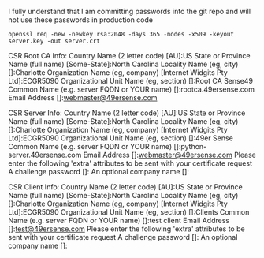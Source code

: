 I fully understand that I am committing passwords into the git repo and will not use these passwords in production code

```shell
openssl req -new -newkey rsa:2048 -days 365 -nodes -x509 -keyout server.key -out server.crt
```

CSR Root CA Info:
Country Name (2 letter code) [AU]:US
State or Province Name (full name) [Some-State]:North Carolina
Locality Name (eg, city) []:Charlotte
Organization Name (eg, company) [Internet Widgits Pty Ltd]:ECGR5090
Organizational Unit Name (eg, section) []:Root CA Sense49
Common Name (e.g. server FQDN or YOUR name) []:rootca.49ersense.com
Email Address []:webmaster@49ersense.com


CSR Server Info:
Country Name (2 letter code) [AU]:US
State or Province Name (full name) [Some-State]:North Carolina
Locality Name (eg, city) []:Charlotte
Organization Name (eg, company) [Internet Widgits Pty Ltd]:ECGR5090
Organizational Unit Name (eg, section) []:49er Sense
Common Name (e.g. server FQDN or YOUR name) []:python-server.49ersense.com
Email Address []:webmaster@49ersense.com
Please enter the following 'extra' attributes
to be sent with your certificate request
A challenge password []:
An optional company name []:


CSR Client Info:
Country Name (2 letter code) [AU]:US
State or Province Name (full name) [Some-State]:North Carolina
Locality Name (eg, city) []:Charlotte
Organization Name (eg, company) [Internet Widgits Pty Ltd]:ECGR5090
Organizational Unit Name (eg, section) []:Clients
Common Name (e.g. server FQDN or YOUR name) []:test client
Email Address []:test@49ersense.com
Please enter the following 'extra' attributes
to be sent with your certificate request
A challenge password []:
An optional company name []:
